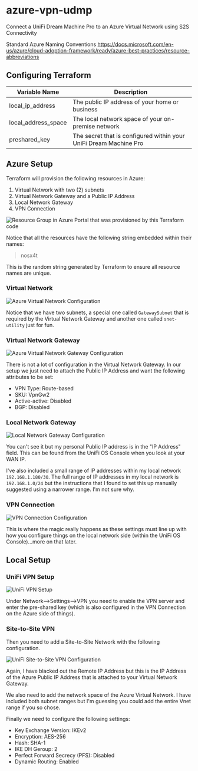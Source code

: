 # azure-vpn-udmp
Connect a UniFi Dream Machine Pro to an Azure Virtual Network using S2S Connectivity

Standard Azure Naming Conventions
https://docs.microsoft.com/en-us/azure/cloud-adoption-framework/ready/azure-best-practices/resource-abbreviations

## Configuring Terraform

|Variable Name|Description|
|--|--|
|local_ip_address|The public IP address of your home or business|
|local_address_space|The local network space of your on-premise network|
|preshared_key|The secret that is configured within your UniFi Dream Machine Pro|

## Azure Setup

Terraform will provision the following resources in Azure:

1. Virtual Network with two (2) subnets
2. Virtual Network Gateway and a Public IP Address
3. Local Network Gateway
4. VPN Connection

![Resource Group in Azure Portal that was provisioned by this Terraform code](./docs/images/terraform_azure.png)

Notice that all the resources have the following string embedded within their names: 

>nosx4t

This is the random string generated by Terraform to ensure all resource names are unique.

### Virtual Network

![Azure Virtual Network Configuration](./docs/images/azure_vnet.png)

Notice that we have two subnets, a special one called `GatewaySubnet` that is required by the Virtual Network Gateway and another one called `snet-utility` just for fun.

### Virtual Network Gateway

![Azure Virtual Network Gateway Configuration](./docs/images/azure_vgw.png)

There is not a lot of configuration in the Virtual Network Gateway. In our setup we just need to attach the Public IP Address and want the following attributes to be set:

- VPN Type: Route-based
- SKU: VpnGw2
- Active-active: Disabled
- BGP: Disabled

### Local Network Gateway

![Local Network Gateway Configuration](./docs/images/azure_lgw.png)

You can't see it but my personal Public IP address is in the "IP Address" field. This can be found from the UniFi OS Console when you look at your WAN IP.

I've also included a small range of IP addresses within my local network `192.168.1.180/30`. The full range of IP addresses in my local network is `192.168.1.0/24` but the instructions that I found to set this up manually suggested using a narrower range. I'm not sure why.

### VPN Connection

![VPN Connection Configuration](./docs/images/azure_vgw_connection.png)

This is where the magic really happens as these settings must line up with how you configure things on the local network side (within the UniFi OS Console)...more on that later.

## Local Setup

### UniFi VPN Setup

![UniFi VPN Setup](./docs/images/unifi_vpn_setup.png)

Under Network-->Settings-->VPN you need to enable the VPN server and enter the pre-shared key (which is also configured in the VPN Connection on the Azure side of things).

### Site-to-Site VPN

Then you need to add a Site-to-Site Network with the following configuration.

![UniFi Site-to-Site VPN Configuration](./docs/images/unifi_s2s_config.png)

Again, I have blacked out the Remote IP Address but this is the IP Address of the Azure Public IP Address that is attached to your Virtual Network Gateway. 

We also need to add the network space of the Azure Virtual Network. I have included both subnet ranges but I'm guessing you could add the entire Vnet range if you so chose.

Finally we need to configure the following settings:

- Key Exchange Version: IKEv2
- Encryption: AES-256
- Hash: SHA-1
- IKE DH Geroup: 2
- Perfect Forward Secrecy (PFS): Disabled
- Dynamic Routing: Enabled

